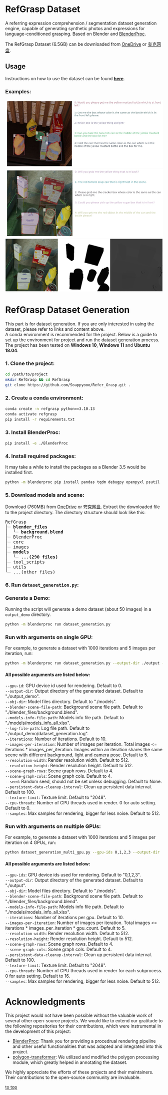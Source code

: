 <a id="top"></a>
# RefGrasp Dataset

A referring expression comprehension / segmentation dataset generation engine,  capable of generating synthetic photos and expressions for language-conditioned grasping. Based on Blender and [BlenderProc](https://github.com/DLR-RM/BlenderProc).  

The RefGrasp Dataset (6.5GB) can be downloaded from [OneDrive](https://mailsucasaccn-my.sharepoint.com/:u:/g/personal/fandongxuan24_mails_ucas_ac_cn/Efm0RrSQ46xJhXyXr-Iofo0Bubdgz6oEzrnXoHoobonDEA?e=tZP40Q) or [夸克网盘](https://pan.quark.cn/s/4dea47501acf).  

## Usage
Instructions on how to use the dataset can be found [**here**](./dataset_usage.md).

### Examples:  
![fig1](/images/fig1.jpg "fig1")
![fig2](/images/fig2.jpg "fig2")
![fig3](/images/fig3.png "fig3")


  
# RefGrasp Dataset Generation
This part is for dataset generation. If you are only interested in using the dataset, please refer to links and content above.  
A conda environment is recommended for the project. Below is a guide to set up the environment for project and run the dataset generation process. The project has been tested on **Windows 10**, **Windows 11** and **Ubuntu 18.04**.

### 1. Clone the project:
```bash
cd /path/to/project
mkdir RefGrasp && cd RefGrasp
git clone https://github.com/Soappyooo/Refer_Grasp.git .
```
### 2. Create a conda environment:
```bash
conda create -n refgrasp python==3.10.13
conda activate refgrasp
pip install -r requirements.txt
```
### 3. Install BlenderProc:
```bash
pip install -e ./BlenderProc
```
### 4. Install required packages:
It may take a while to install the packages as a Blender 3.5 would be installed first.
```bash
python -m blenderproc pip install pandas tqdm debugpy openpyxl psutil
```
### 5. Download models and scene:
Download (760MB) from [OneDrive](https://mailsucasaccn-my.sharepoint.com/:u:/g/personal/fandongxuan24_mails_ucas_ac_cn/ER4ZOVWxWvhKprOcFmWlpOwBGOAJeyN6Fq7IC8B6wq2UDA?e=NXxCKl) or [夸克网盘](https://pan.quark.cn/s/d94083a37db0). Extract the downloaded file to the project directory. The directory structure should look like this:
<pre>
RefGrasp  
├─ <b>blender_files</b>
│  └─ <b>background.blend</b>
├─ BlenderProc  
├─ core  
├─ images 
├─ <b>models</b> 
│  └─ <b>...(290 files)</b>
├─ tool_scripts
├─ utils
└─ ...(other files)  
</pre>

### 6. Run `dataset_generation.py`:
### Generate a Demo:
Running the script will generate a demo dataset (about 50 images) in a `output_demo` directory.
```bash
python -m blenderproc run dataset_generation.py
```
  
### Run with arguments on single GPU:
For example, to generate a dataset with 1000 iterations and 5 images per iteration, run:
```bash
python -m blenderproc run dataset_generation.py --output-dir ./output --iterations 1000 --images-per-iteration 5
```
#### All possible arguments are listed below:  
`--gpu-id`: GPU device id used for rendering. Default to 0.  
`--output-dir`: Output directory of the generated dataset. Default to "./output_demo".  
`--obj-dir`: Model files directory. Default to "./models".  
`--blender-scene-file-path`: Background scene file path. Default to "./blender_files/background.blend".  
`--models-info-file-path`: Models info file path. Default to "./models/models_info_all.xlsx".  
`--log-file-path`: Log file path. Default to "./output_demo/dataset_generation.log".  
`--iterations`: Number of iterations. Default to 10.  
`--images-per-iteration`: Number of images per iteration. Total images <= iterations * images_per_iteration. Images within an iteration shares the same scene with different background, light and camera pose. Default to 5.  
`--resolution-width`: Render resolution width. Default to 512.  
`--resolution-height`: Render resolution height. Default to 512.  
`--scene-graph-rows`: Scene graph rows. Default to 4.  
`--scene-graph-cols`: Scene graph cols. Default to 4.  
`--seed`: Random seed, should not be set unless debugging. Default to None.  
`--persistent-data-cleanup-interval`: Clean up persistent data interval. Default to 100.  
`--texture-limit`: Texture limit. Default to "2048".  
`--cpu-threads`: Number of CPU threads used in render. 0 for auto setting. Default to 0.  
`--samples`: Max samples for rendering, bigger for less noise. Default to 512.
  
### Run with arguments on multiple GPUs:
For example, to generate a dataset with 1000 iterations and 5 images per iteration on 4 GPUs, run:
```bash
python dataset_generation_multi_gpu.py --gpu-ids 0,1,2,3 --output-dir ./output --iteration 1000 --images-per-iteration 5
```
#### All possible arguments are listed below: 
`--gpu-ids`: GPU device ids used for rendering. Default to "0,1,2,3".  
`--output-dir`: Output directory of the generated dataset. Default to "./output".  
`--obj-dir`: Model files directory. Default to "./models".  
`--blender-scene-file-path`: Background scene file path. Default to "./blender_files/background.blend".  
`--models-info-file-path`: Models info file path. Default to "./models/models_info_all.xlsx".   
`--iterations`: Number of iterations per gpu. Default to 10.  
`--images-per-iteration`: Number of images per iteration. Total images <= iterations * images_per_iteration * gpu_count. Default to 5.  
`--resolution-width`: Render resolution width. Default to 512.  
`--resolution-height`: Render resolution height. Default to 512.  
`--scene-graph-rows`: Scene graph rows. Default to 4.  
`--scene-graph-cols`: Scene graph cols. Default to 4.   
`--persistent-data-cleanup-interval`: Clean up persistent data interval. Default to 100.  
`--texture-limit`: Texture limit. Default to "2048".  
`--cpu-threads`: Number of CPU threads used in render for each subprocess. 0 for auto setting. Default to 16.  
`--samples`: Max samples for rendering, bigger for less noise. Default to 512.

# Acknowledgments
This project would not have been possible without the valuable work of several other open-source projects. We would like to extend our gratitude to the following repositories for their contributions, which were instrumental in the development of this project:

* [BlenderProc](https://github.com/DLR-RM/BlenderProc): Thank you for providing a procedrual rendering pipeline and other useful functionalities that was adapted and integrated into this project.
* [polygon-transformer](https://github.com/amazon-science/polygon-transformer): We utilized and modified the polygon processing module, which greatly helped in annotating the dataset.

We highly appreciate the efforts of these projects and their maintainers. Their contributions to the open-source community are invaluable.

[to top](#top)
